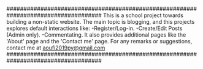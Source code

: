 ####################################################################################
This is a school project towards building a non-static website.
The main topic is blogging, and this projects explores default interactions like:
-Register/Log-in.
-Create/Edit Posts (Admin only).
-Commentating.
It also provides additional pages like the 'About' page and the 'Contact me' page.
For any remarks or suggestions, contact me at aoufi2019py@gmail.com
####################################################################################


